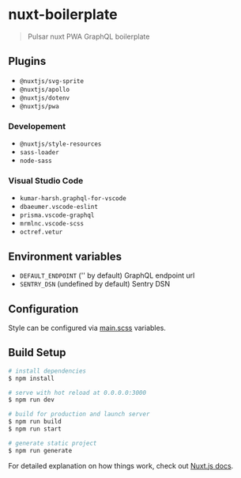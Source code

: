 # nuxt-boilerplate

> Pulsar nuxt PWA GraphQL boilerplate

## Plugins

- `@nuxtjs/svg-sprite`
- `@nuxtjs/apollo`
- `@nuxtjs/dotenv`
- `@nuxtjs/pwa`

### Developement

- `@nuxtjs/style-resources`
- `sass-loader`
- `node-sass`

### Visual Studio Code

- `kumar-harsh.graphql-for-vscode`
- `dbaeumer.vscode-eslint`
- `prisma.vscode-graphql`
- `mrmlnc.vscode-scss`
- `octref.vetur`

## Environment variables

- `DEFAULT_ENDPOINT` ('' by default) GraphQL endpoint url
- `SENTRY_DSN` (undefined by default) Sentry DSN

## Configuration

Style can be configured via [main.scss](assets/scss/main.scss) variables.

## Build Setup

```bash
# install dependencies
$ npm install

# serve with hot reload at 0.0.0.0:3000
$ npm run dev

# build for production and launch server
$ npm run build
$ npm run start

# generate static project
$ npm run generate
```

For detailed explanation on how things work, check out [Nuxt.js docs](https://nuxtjs.org).
